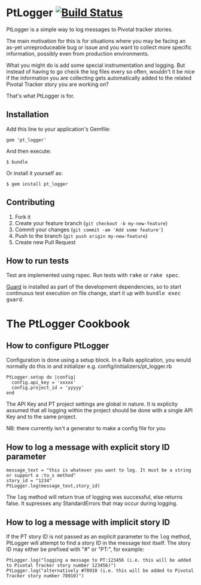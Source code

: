 # PtLogger [![Build Status](https://secure.travis-ci.org/evendis/pt_logger.png?branch=master)](http://travis-ci.org/evendis/pt_logger)

PtLogger is a simple way to log messages to Pivotal tracker stories.

The main motivation for this is for situations where you may be facing an as-yet unreproduceable
bug or issue and you want to collect more specific information, possibly even from production environments.

What you might do is add some special instrumentation and logging. But instead of having to go check the
log files every so often, wouldn't it be nice if the information you are collecting gets automatically added
to the related Pivotal Tracker story you are working on?

That's what PtLogger is for.

## Installation

Add this line to your application's Gemfile:

    gem 'pt_logger'

And then execute:

    $ bundle

Or install it yourself as:

    $ gem install pt_logger

## Contributing

1. Fork it
2. Create your feature branch (`git checkout -b my-new-feature`)
3. Commit your changes (`git commit -am 'Add some feature'`)
4. Push to the branch (`git push origin my-new-feature`)
5. Create new Pull Request

## How to run tests

Test are implemented using rspec. Run tests with <tt>rake</tt> or <tt>rake spec</tt>.

[Guard](https://rubygems.org/gems/guard) is installed as part of the development dependencies,
so to start continuous test execution on file change, start it up with <tt>bundle exec guard</tt>.

# The PtLogger Cookbook

## How to configure PtLogger

Configuration is done using a setup block. In a Rails application, you would normally do this in
and initializer e.g. config/initializers/pt_logger.rb

    PtLogger.setup do |config|
      config.api_key = 'xxxxx'
      config.project_id = 'yyyyy'
    end

The API Key and PT project settings are global in nature. It is explicity assumed that all logging
within the project should be done with a single API Key and to the same project.

NB: there currently isn't a generator to make a config file for you

## How to log a message with explicit story ID parameter

    message_text = "this is whatever you want to log. It must be a string or support a :to_s method"
    story_id = "1234"
    PtLogger.log(message_text,story_id)

The <tt>log</tt> method will return true of logging was successful, else returns false.
It supresses any StandardErrors that may occur during logging.

## How to log a message with implicit story ID

If the PT story ID is not passed as an explicit parameter to the <tt>log</tt> method,
PtLogger will attempt to find a story ID in the message text itself.
The story ID may either be prefixed with "#" or "PT:", for example:

    PtLogger.log("logging a message to PT:123456 (i.e. this will be added to Pivotal Tracker story number 123456)")
    PtLogger.log("alternatively #78910 (i.e. this will be added to Pivotal Tracker story number 78910)")
